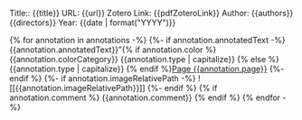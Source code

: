 Title:: {{title}}
URL: {{url}}
Zotero Link: {{pdfZoteroLink}}
Author: {{authors}}{{directors}}
Year:  {{date | format("YYYY")}}

{% for annotation in annotations -%} 
    {%- if annotation.annotatedText -%} 
    {{annotation.annotatedText}}”{% if annotation.color %} {{annotation.colorCategory}} {{annotation.type | capitalize}} {% else %} {{annotation.type | capitalize}} {% endif %}[Page {{annotation.page}}](zotero://open-pdf/library/items/{{annotation.attachment.itemKey}}?page={{annotation.page}}&annotation={{annotation.id}}) 
    {%- endif %} 
    {%- if annotation.imageRelativePath -%}
    ![[{{annotation.imageRelativePath}}]] {%- endif %} 
{% if annotation.comment %} 
{{annotation.comment}} 
{% endif %} 
{% endfor -%}